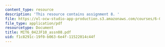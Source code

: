```yaml
---
content_type: resource
description: 'This resource contains assignment 8. '
file: https://ol-ocw-studio-app-production.s3.amazonaws.com/courses/6-042j-mathematics-for-computer-science-fall-2010/f1c8291c19f0b0636e4f11522014c44f_MIT6_042JF10_assn08.pdf
file_type: application/pdf
resourcetype: Document
title: MIT6_042JF10_assn08.pdf
uid: f1c8291c-19f0-b063-6e4f-11522014c44f
---
```

